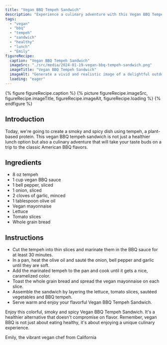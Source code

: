 ```yaml
---
title: "Vegan BBQ Tempeh Sandwich"
description: "Experience a culinary adventure with this Vegan BBQ Tempeh Sandwich recipe. It's smoky, spicy, and full of classic American BBQ flavors, making vegan lunch not just healthier but also more exciting."
tags:
  - "vegan"
  - "bbq"
  - "tempeh"
  - "sandwich"
  - "healthy"
  - "lunch"
  - "Emily"
figureRecipe: 
  caption: "Vegan BBQ Tempeh Sandwich"
  imageSrc: "./src/media/2024-01-19-vegan-bbq-tempeh-sandwich.png"
  imageTitle: "Vegan BBQ Tempeh Sandwich"
  imageAlt: "Generate a vivid and realistic image of a delightful outdoor lunch setting, bathed in the warm Californian sunlight. The focus of this scene is a meticulously made Vegan BBQ Tempeh Sandwich set on a rustic table. This sandwich, assembled on freshly toasted whole grain bread, contains layers of crunchy lettuce, succulent tomato slices, sautéed bell peppers and onions, and caramelized BBQ tempeh, all shimmering under the soft sunlight. The barbecue sauce exudes a smoky and spicy aroma that entices the senses. To add a bit of color, the bell peppers and tomatoes contribute a captivating splash of freshness to the scene. An inviting bowl of extra BBQ sauce is kept close by for anyone wanting more. The table is nonchalantly adorned with a linen napkin, a refreshing glass of iced tea sitting in the condensation, and a lively sunflower placed in a crystal clear vase. The image, portraying not only the appetizing visuals of the sandwich but the sensory excitement it offers, exudes an easygoing lunch ambiance."
  loading: "eager"
---
```


{% figure figureRecipe.caption %}
{% picture figureRecipe.imageSrc, figureRecipe.imageTitle, figureRecipe.imageAlt, figureRecipe.loading %}
{% endfigure %}

## Introduction

Today, we're going to create a smoky and spicy dish using tempeh, a plant-based protein. This vegan BBQ tempeh sandwich is not just a healthier lunch option but also a culinary adventure that will take your taste buds on a trip to the classic American BBQ flavors.

## Ingredients

* 8 oz tempeh
* 1 cup vegan BBQ sauce
* 1 bell pepper, sliced
* 1 onion, sliced
* 2 cloves of garlic, minced
* 1 tablespoon olive oil
* Vegan mayonnaise
* Lettuce
* Tomato slices
* Whole grain bread

## Instructions

* Cut the tempeh into thin slices and marinate them in the BBQ sauce for at least 30 minutes.
* In a pan, heat the olive oil and sauté the onion, bell pepper and garlic until they are soft.
* Add the marinated tempeh to the pan and cook until it gets a nice, caramelized color.
* Toast the whole grain bread and spread the vegan mayonnaise on each slice.
* Assemble the sandwich by layering the lettuce, tomato slices, sautéed vegetables and BBQ tempeh.
* Serve warm and enjoy your flavorful Vegan BBQ Tempeh Sandwich.

Enjoy this colorful, smoky and spicy Vegan BBQ Tempeh Sandwich. It's a healthier alternative that doesn't compromise on flavor. Remember, vegan BBQ is not just about eating healthy, it's about enjoying a unique culinary experience.

Emily, the vibrant vegan chef from California

